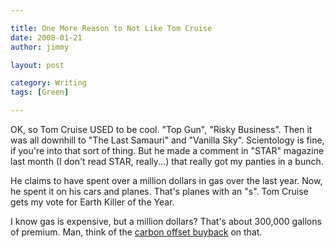```yaml
---

title: One More Reason to Not Like Tom Cruise
date: 2008-01-21
author: jimmy

layout: post

category: Writing
tags: [Green]

---
```


OK, so Tom Cruise USED to be cool.  "Top Gun", "Risky Business".  Then it was all downhill to "The Last Samauri" and "Vanilla Sky".  Scientology is fine, if you're into that sort of thing.  But he made a comment in "STAR" magazine last month (I don't read STAR, really...) that really got my panties in a bunch.

He claims to have spent over a million dollars in gas over the last year.  Now, he spent it on his cars and planes.  That's planes with an "s".  Tom Cruise gets my vote for Earth Killer of the Year.   

I know gas is expensive, but a million dollars?  That's about 300,000 gallons of premium.  Man, think of the <a href="http://en.wikipedia.org/wiki/Carbon_offset" target="_blank">carbon offset buyback</a> on that.
